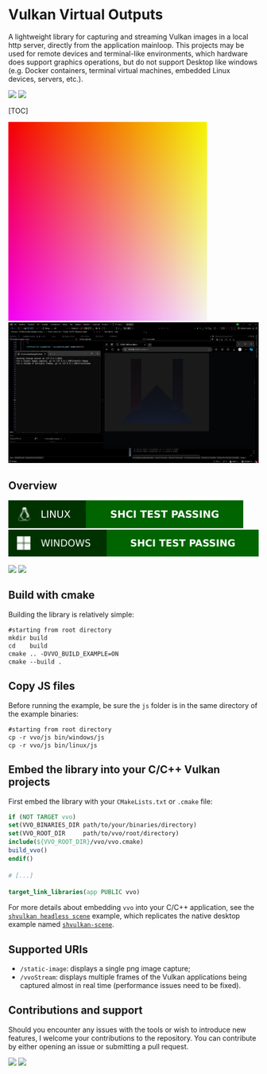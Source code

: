 # Vulkan Virtual Outputs

A lightweight library for capturing and streaming Vulkan images in a local http server, directly from the application mainloop. This projects may be used for remote devices and terminal-like environments, which hardware does support graphics operations, but do not support Desktop like windows (e.g. Docker containers, terminal virtual machines, embedded Linux devices, servers, etc.).   

![](https://img.shields.io/badge/Sinho_softworks%20|%20Vulkan%20Virtual%20Outputs-FFBF00?style=for-the-badge&logo=&logoColor=white&labelColor=990042)
[![](https://img.shields.io/badge/GitHub_repository-000000?style=for-the-badge&logo=github&logoColor=white)](https://github.com/mrsinho/shtemplate)

[TOC]

![](./docs/media/gradient.png)
![](./docs/media/scene-headless-overview.png)


## Overview

![](.shci/linux/linux-exit-code.svg)
![](.shci/windows/windows-exit-code.svg)

![](https://img.shields.io/badge/Written_in_C-FFBF00?style=for-the-badge&logo=c&logoColor=white&labelColor=FFA000#.svg)
![](https://img.shields.io/badge/Compatible_with_C%2b%2b-FFBF00?style=for-the-badge&logo=c%2b%2b&logoColor=white&labelColor=FFA000#.svg)

## Build with cmake

Building the library is relatively simple:

```shell
#starting from root directory
mkdir build
cd    build
cmake .. -DVVO_BUILD_EXAMPLE=ON
cmake --build .
```

## Copy JS files

Before running the example, be sure the `js` folder is in the same directory of the example binaries:

```shell
#starting from root directory
cp -r vvo/js bin/windows/js
cp -r vvo/js bin/linux/js
```

## Embed the library into your C/C++ Vulkan projects

First embed the library with your `CMakeLists.txt` or `.cmake` file:

```cmake
if (NOT TARGET vvo)
set(VVO_BINARIES_DIR path/to/your/binaries/directory)
set(VVO_ROOT_DIR     path/to/vvo/root/directory)
include(${VVO_ROOT_DIR}/vvo/vvo.cmake)
build_vvo()
endif()

# [...]

target_link_libraries(app PUBLIC vvo)

```

For more details about embedding `vvo` into your C/C++ application, see the [`shvulkan headless scene`](https://github.com/mrsinho/shvulkan/tree/main/examples/src/graphics/headless-scene.c) example, which replicates the native desktop example named [`shvulkan-scene`](https://github.com/mrsinho/shvulkan/tree/main/examples/src/graphics/scene.c).

## Supported URIs

* `/static-image`: displays a single png image capture;
* `/vvoStream`: displays multiple frames of the Vulkan applications being captured almost in real time (performance issues need to be fixed). 

## Contributions and support

Should you encounter any issues with the tools or wish to introduce new features, I welcome your contributions to the repository. You can contribute by either opening an issue or submitting a pull request.


[![](https://img.shields.io/badge/Buy_Me_A_Coffee-FFDD00?style=for-the-badge&logo=buy-me-a-coffee&logoColor=black)](https://www.buymeacoffee.com/mrsinho)
![](https://img.shields.io/badge/Sinho_softworks%20|%20Vulkan%20Virtual%20Outputs-FFBF00?style=for-the-badge&logo=&logoColor=white&labelColor=990042)
